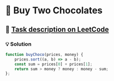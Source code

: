 # 📝 Buy Two Chocolates

## 🔗 [Task description on LeetCode](https://leetcode.com/problems/buy-two-chocolates/description/)

### 💡 Solution

```javascript
function buyChoco(prices, money) {
    prices.sort((a, b) => a - b);
    const sum = prices[0] + prices[1];
    return sum > money ? money : money - sum;
};
```
